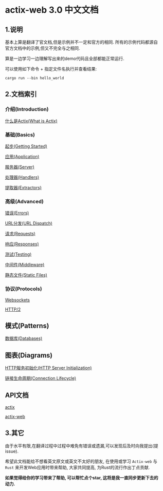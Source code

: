 # actix-web 3.0 中文文档

## 1.说明
基本上算是翻译了官文档,但是示例并不一定和官方的相同. 所有的示例代码都源自官方文档中的示例,但又不完全与之相同.

算是一边学习一边理解写出来的demo代码且全部都能正常运行.

可以使用如下命令 + 指定文件名执行并查看结果:

```shell script
cargo run --bin hello_world
```

## 2.文档索引
### 介绍(Introduction)
[什么是Actix(What is Actix)](doc/WhatIsActix.md)
### 基础(Basics)
[起步(Getting Started)](doc/GettingStarted.md)

[应用(Application)](doc/Application.md)

[服务器(Server)](doc/Server.md)

[处理器(Handlers)](doc/Handlers.md)

[提取器(Extractors)](doc/Extractors.md)

### 高级(Advanced)
[错误(Errors)](doc/Errors.md)

[URL分发(URL Dispatch)](doc/URLDispatch.md)

[请求(Requests)](doc/Requests.md)

[响应(Responses)](doc/Responses.md)

[测试(Testing)](doc/Testing.md)

[中间件(Middleware)](doc/Middleware.md)

[静态文件(Static Files)](doc/StaticFiles.md)

### 协议(Protocols)
[Websockets](doc/Webscokets.md)

[HTTP/2](doc/HTTP2.md)

## 模式(Patterns)
[数据库(Databases)](doc/Databases.md)

## 图表(Diagrams)
[HTTP服务初始化(HTTP Server Initialization)](doc/HTTPServerInitialization.md)

[链接生命周期(Connection Lifecycle)](doc/ConnectionLifecycle.md)

## API文档
[actix](https://docs.rs/actix)

[actix-web](https://docs.rs/actix-web/)

## 3.其它
由于水平有限,在翻译过程中过程中难免有错误或遗漏,可以发现后及时向我提出(提 issue).

希望此文档能给不想看英文原文或英文不太好的朋友, 在使用或学习 `Actix-web` 与 `Rust` 来开发Web应用时带来帮助,
大家共同提高, 为Rust的流行作出丁点贡献.

**如果觉得给你的学习带来了帮助, 可以帮忙点个star, 这将是我一直同步更新下去的动力.**